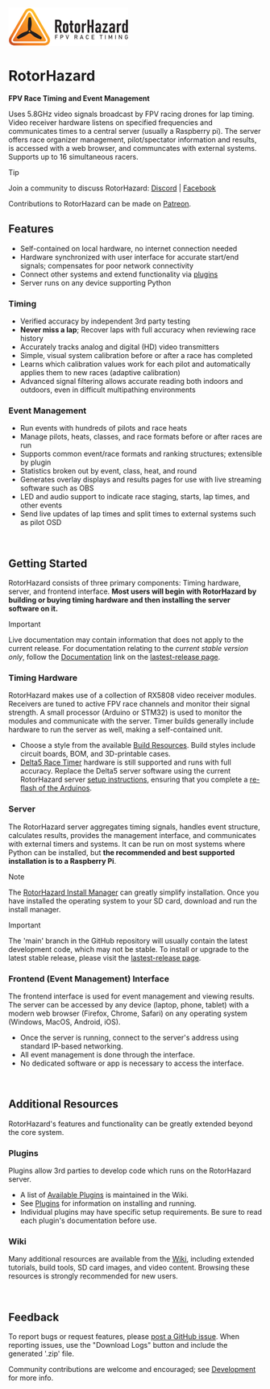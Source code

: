 ![RotorHazard Logo](/src/server/static/image/RotorHazard%20Logo.svg)

# RotorHazard
**FPV Race Timing and Event Management**

Uses 5.8GHz video signals broadcast by FPV racing drones for lap timing. Video receiver hardware listens on specified frequencies and communicates times to a central server (usually a Raspberry pi). The server offers race organizer management, pilot/spectator information and results, is accessed with a web browser, and communcates with external systems. Supports up to 16 simultaneous racers.

> [!TIP]
>Join a community to discuss RotorHazard: [Discord](https://discord.gg/ANKd2pzBKH) | [Facebook](https://www.facebook.com/groups/rotorhazard)
>
>Contributions to RotorHazard can be made on [Patreon](https://www.patreon.com/rotorhazard).


## Features
* Self-contained on local hardware, no internet connection needed
* Hardware synchronized with user interface for accurate start/end signals; compensates for poor network connectivity
* Connect other systems and extend functionality via [plugins](doc/Plugins.md)
* Server runs on any device supporting Python

### Timing
* Verified accuracy by independent 3rd party testing
* **Never miss a lap**; Recover laps with full accuracy when reviewing race history
* Accurately tracks analog and digital (HD) video transmitters
* Simple, visual system calibration before or after a race has completed
* Learns which calibration values work for each pilot and automatically applies them to new races (adaptive calibration)
* Advanced signal filtering allows accurate reading both indoors and outdoors, even in difficult multipathing environments

### Event Management
* Run events with hundreds of pilots and race heats
* Manage pilots, heats, classes, and race formats before or after races are run
* Supports common event/race formats and ranking structures; extensible by plugin
* Statistics broken out by event, class, heat, and round
* Generates overlay displays and results pages for use with live streaming software such as OBS
* LED and audio support to indicate race staging, starts, lap times, and other events
* Send live updates of lap times and split times to external systems such as pilot OSD

<br />

## Getting Started

RotorHazard consists of three primary components: Timing hardware, server, and frontend interface. **Most users will begin with RotorHazard by building or buying timing hardware and then installing the server software on it.**

> [!IMPORTANT]
> Live documentation may contain information that does not apply to the current release. For documentation relating to the *current stable version only*, follow the [Documentation](https://github.com/RotorHazard/RotorHazard/releases/latest#documentation) link on the [lastest-release page](https://github.com/RotorHazard/RotorHazard/releases/latest).

### Timing Hardware

RotorHazard makes use of a collection of RX5808 video receiver modules. Receivers are tuned to active FPV race channels and monitor their signal strength. A small processor (Arduino or STM32) is used to monitor the modules and communicate with the server. Timer builds generally include hardware to run the server as well, making a self-contained unit.

- Choose a style from the available [Build Resources](resources/README.md). Build styles include circuit boards, BOM, and 3D-printable cases.
- [Delta5 Race Timer](https://github.com/scottgchin/delta5_race_timer) hardware is still supported and runs with full accuracy. Replace the Delta5 server software using the current RotorHazard server [setup instructions](doc/Software%20Setup.md), ensuring that you complete a [re-flash of the Arduinos](doc/Software%20Setup.md#rotorhazard-node-code).

### Server

The RotorHazard server aggregates timing signals, handles event structure, calculates results, provides the management interface, and communicates with external timers and systems. It can be run on most systems where Python can be installed, but **the recommended and best supported installation is to a Raspberry Pi**.

> [!NOTE]
> The [RotorHazard Install Manager](https://github.com/RotorHazard/RH_Install-Manager) can greatly simplify installation. Once you have installed the operating system to your SD card, download and run the install manager.

> [!IMPORTANT]
> The 'main' branch in the GitHub repository will usually contain the latest development code, which may not be stable. To install or upgrade to the latest stable release, please visit the [lastest-release page](https://github.com/RotorHazard/RotorHazard/releases/latest).

### Frontend (Event Management) Interface

The frontend interface is used for event management and viewing results. The server can be accessed by any device (laptop, phone, tablet) with a modern web browser (Firefox, Chrome, Safari) on any operating system (Windows, MacOS, Android, iOS).

- Once the server is running, connect to the server's address using standard IP-based networking.
- All event management is done through the interface.
- No dedicated software or app is necessary to access the interface.

<br />

## Additional Resources

RotorHazard's features and functionality can be greatly extended beyond the core system.

### Plugins

Plugins allow 3rd parties to develop code which runs on the RotorHazard server.
- A list of [Available Plugins](https://github.com/RotorHazard/RotorHazard/wiki/Available-Plugins) is maintained in the Wiki.
- See [Plugins](doc/Plugins.md) for information on installing and running.
- Individual plugins may have specific setup requirements. Be sure to read each plugin's documentation before use.

### Wiki

Many additional resources are available from the [Wiki](https://github.com/RotorHazard/RotorHazard/wiki), including extended tutorials, build tools, SD card images, and video content. Browsing these resources is strongly recommended for new users.

<br />

## Feedback

To report bugs or request features, please [post a GitHub issue](https://github.com/RotorHazard/RotorHazard/issues). When reporting issues, use the "Download Logs" button and include the generated '.zip' file.

Community contributions are welcome and encouraged; see [Development](doc/Development.md) for more info.
